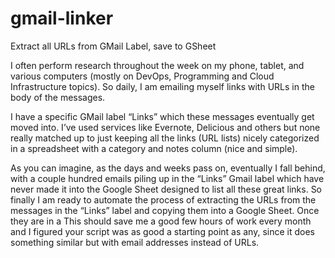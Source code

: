# gmail-linker
Extract all URLs from GMail Label, save to GSheet

I often perform research throughout the week on my phone, tablet, and various computers (mostly on DevOps, Programming and Cloud Infrastructure topics). So daily, I am emailing myself links with URLs in the body of the messages.  

I have a specific GMail label “Links” which these messages eventually get moved into. I’ve used services like Evernote, Delicious and others but none really matched up to just keeping all the links (URL lists) nicely categorized in a spreadsheet with a category and notes column (nice and simple).  

As you can imagine, as the days and weeks pass on, eventually I fall behind, with a couple hundred emails piling up in the “Links” Gmail label which have never made it into the Google Sheet designed to list all these great links. So finally I am ready to automate the process of extracting the URLs from the messages in the “Links” label and copying them into a Google Sheet. Once they are in a 
This should save me a good few hours of work every month and I figured your script was as good a starting point as any, since it does something similar but with email addresses instead of URLs.
